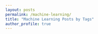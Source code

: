 ```yaml
---
layout: posts
permalink: /machine-learning/
title: "Machine Learning Posts by Tags"
author_profile: true
---
```


